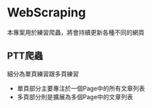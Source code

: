 # WebScraping

本專案用於練習爬蟲，將會持續更新各種不同的網頁

## PTT爬蟲

細分為單頁練習跟多頁練習

* 單頁部分主要專注於一個Page中的所有文章列表
* 多頁部分則是擴展為多個Page中的文章列表